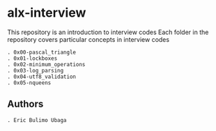 # alx-interview

This repository is an introduction to interview codes
Each folder in the repository covers particular concepts in interview codes

    . 0x00-pascal_triangle
    . 0x01-lockboxes
    . 0x02-minimum_operations
    . 0x03-log_parsing
    . 0x04-utf8_validation
    . 0x05-nqueens

## Authors

	. Eric Bulimo Ubaga

